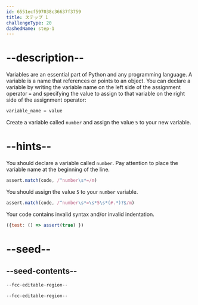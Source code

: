 ```yaml
---
id: 6551ecf597038c36637f3759
title: ステップ 1
challengeType: 20
dashedName: step-1
---
```


# --description--

Variables are an essential part of Python and any programming language. A variable is a name that references or points to an object. You can declare a variable by writing the variable name on the left side of the assignment operator `=` and specifying the value to assign to that variable on the right side of the assignment operator:

```py
variable_name = value
```

Create a variable called `number` and assign the value `5` to your new variable.

# --hints--

You should declare a variable called `number`. Pay attention to place the variable name at the beginning of the line.

```js
assert.match(code, /^number\s*=/m)
```

You should assign the value `5` to your `number` variable.

```js
assert.match(code, /^number\s*=\s*5\s*(#.*)?$/m)
```

Your code contains invalid syntax and/or invalid indentation.

```js
({test: () => assert(true) })
```

# --seed--

## --seed-contents--

```py
--fcc-editable-region--

--fcc-editable-region--
```
